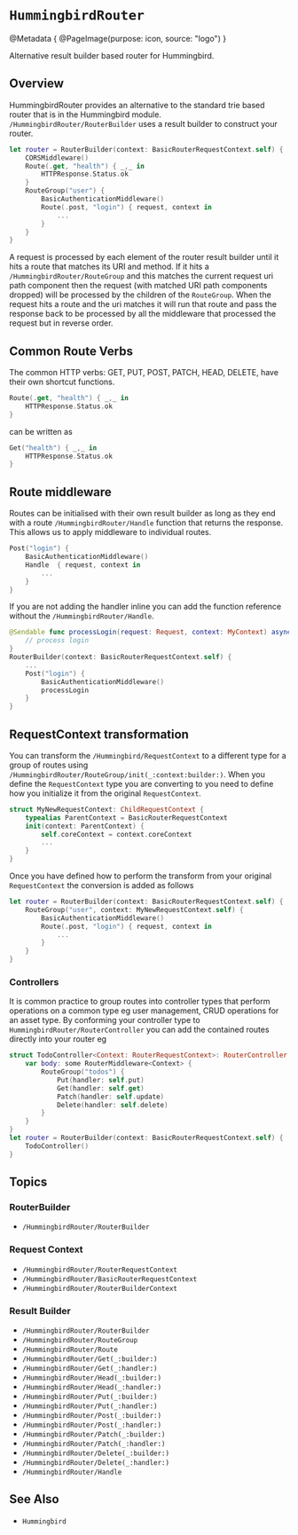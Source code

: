 # ``HummingbirdRouter``

@Metadata {
    @PageImage(purpose: icon, source: "logo")
}

Alternative result builder based router for Hummingbird. 

## Overview

HummingbirdRouter provides an alternative to the standard trie based router that is in the Hummingbird module. ``/HummingbirdRouter/RouterBuilder`` uses a result builder to construct your router.

```swift
let router = RouterBuilder(context: BasicRouterRequestContext.self) {
    CORSMiddleware()
    Route(.get, "health") { _,_ in
        HTTPResponse.Status.ok
    }
    RouteGroup("user") {
        BasicAuthenticationMiddleware()
        Route(.post, "login") { request, context in
            ...
        }
    }
}
```

A request is processed by each element of the router result builder until it hits a route that matches its URI and method. If it hits a ``/HummingbirdRouter/RouteGroup`` and this matches the current request uri path component then the request (with matched URI path components dropped) will be processed by the children of the `RouteGroup`. When the request hits a route and the uri matches it will run that route and pass the response back to be processed by all the middleware that processed the request but in reverse order.

## Common Route Verbs

The common HTTP verbs: GET, PUT, POST, PATCH, HEAD, DELETE, have their own shortcut functions.

```swift
Route(.get, "health") { _,_ in
    HTTPResponse.Status.ok
}
```
can be written as
```swift
Get("health") { _,_ in
    HTTPResponse.Status.ok
}
```

## Route middleware

Routes can be initialised with their own result builder as long as they end with a route ``/HummingbirdRouter/Handle`` function that returns the response. This allows us to apply middleware to individual routes. 

```swift
Post("login") {
    BasicAuthenticationMiddleware()
    Handle  { request, context in
        ...
    }
}
```

If you are not adding the handler inline you can add the function reference without the ``/HummingbirdRouter/Handle``.  

```swift
@Sendable func processLogin(request: Request, context: MyContext) async throws -> Response {
    // process login
}
RouterBuilder(context: BasicRouterRequestContext.self) {
    ...
    Post("login") {
        BasicAuthenticationMiddleware()
        processLogin
    }
}
```

## RequestContext transformation

You can transform the ``/Hummingbird/RequestContext`` to a different type for a group of routes using ``/HummingbirdRouter/RouteGroup/init(_:context:builder:)``. When you define the `RequestContext` type you are converting to you need to define how you initialize it from the original `RequestContext`.

```swift
struct MyNewRequestContext: ChildRequestContext {
    typealias ParentContext = BasicRouterRequestContext
    init(context: ParentContext) {
        self.coreContext = context.coreContext
        ...
    }
}
```
Once you have defined how to perform the transform from your original `RequestContext` the conversion is added as follows

```swift
let router = RouterBuilder(context: BasicRouterRequestContext.self) {
    RouteGroup("user", context: MyNewRequestContext.self) {
        BasicAuthenticationMiddleware()
        Route(.post, "login") { request, context in
            ...
        }
    }
}
```

### Controllers

It is common practice to group routes into controller types that perform operations on a common type eg user management, CRUD operations for an asset type. By conforming your controller type to ``HummingbirdRouter/RouterController`` you can add the contained routes directly into your router eg

```swift
struct TodoController<Context: RouterRequestContext>: RouterController {
    var body: some RouterMiddleware<Context> {
        RouteGroup("todos") {
            Put(handler: self.put)
            Get(handler: self.get)
            Patch(handler: self.update)
            Delete(handler: self.delete)
        }
    }
}
let router = RouterBuilder(context: BasicRouterRequestContext.self) {
    TodoController()
}
```

## Topics

### RouterBuilder

- ``/HummingbirdRouter/RouterBuilder``

### Request Context

- ``/HummingbirdRouter/RouterRequestContext``
- ``/HummingbirdRouter/BasicRouterRequestContext``
- ``/HummingbirdRouter/RouterBuilderContext``

### Result Builder

- ``/HummingbirdRouter/RouterBuilder``
- ``/HummingbirdRouter/RouteGroup``
- ``/HummingbirdRouter/Route``
- ``/HummingbirdRouter/Get(_:builder:)``
- ``/HummingbirdRouter/Get(_:handler:)``
- ``/HummingbirdRouter/Head(_:builder:)``
- ``/HummingbirdRouter/Head(_:handler:)``
- ``/HummingbirdRouter/Put(_:builder:)``
- ``/HummingbirdRouter/Put(_:handler:)``
- ``/HummingbirdRouter/Post(_:builder:)``
- ``/HummingbirdRouter/Post(_:handler:)``
- ``/HummingbirdRouter/Patch(_:builder:)``
- ``/HummingbirdRouter/Patch(_:handler:)``
- ``/HummingbirdRouter/Delete(_:builder:)``
- ``/HummingbirdRouter/Delete(_:handler:)``
- ``/HummingbirdRouter/Handle``

## See Also

- ``Hummingbird``
